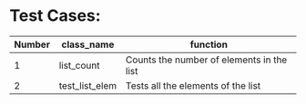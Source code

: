 # Test Cases:
|Number | class_name | function |
--- | --- | --- |
 1 | list_count | Counts the number of elements in the list|
 2 | test_list_elem | Tests all the elements of the list